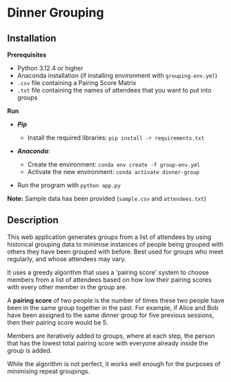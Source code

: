 # Dinner Grouping

## Installation

**Prerequisites**

- Python 3.12.4 or higher
- Anaconda installation (if installing environment with `grouping-env.yml`)
- `.csv` file containing a Pairing Score Matrix
- `.txt` file containing the names of attendees that you want to put into groups

**Run**

- ***Pip***
  - Install the required libraries: `pip install -r requirements.txt`
- ***Anaconda***:
  - Create the environment: `conda env create -f group-env.yml`
  - Activate the new environment: `conda activate dinner-group`

- Run the program with `python app.py`

**Note:** Sample data has been provided (`sample.csv` and `attendees.txt`)

## Description

This web application generates groups from a list of attendees by using historical grouping data to minimise instances of people being grouped with others they have been grouped with before. Best used for groups who meet regularly, and whose attendees may vary.

It uses a greedy algorithm that uses a 'pairing score' system to choose members from a list of attendees based on how low their pairing scores with every other member in the group are.

A **pairing score** of two people is the number of times these two people have been in the same group together in the past. For example, if Alice and Bob have been assigned to the same dinner group for five previous sessions, then their pairing score would be 5.

Members are iteratively added to groups, where at each step, the person that has the lowest total pairing score with everyone already inside the group is added.

While the algorithm is not perfect, it works well enough for the purposes of minimising repeat groupings.
